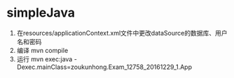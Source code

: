 # simpleJava
1. 在resources/applicationContext.xml文件中更改dataSource的数据库、用户名和密码
2. 编译 mvn compile
3. 运行 mvn exec:java -Dexec.mainClass=zoukunhong.Exam_12758_20161229_1.App